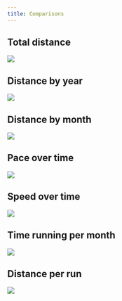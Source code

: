 ```yaml
---
title: Comparisons
---
```


## Total distance
![](plots/compare-distance-total.jpg)

## Distance by year
![](plots/compare-distance-by-year.jpg)

## Distance by month
![](plots/compare-distance-by-month.jpg)

## Pace over time
![](plots/compare-pace-with-trend.jpg)

## Speed over time
![](plots/compare-speed-with-trend.jpg)

## Time running per month
![](plots/compare-time-by-month.jpg)

## Distance per run
![](plots/compare-distance-per-run.jpg)
